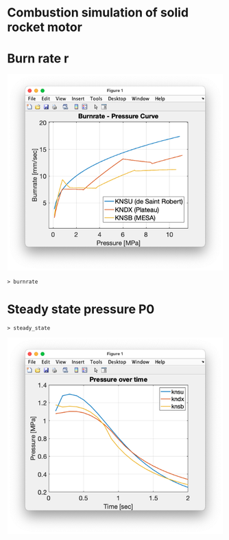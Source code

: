 # Combustion simulation of solid rocket motor



# Burn rate r 
![burnrate.png](misc/burnrate.png)
```
> burnrate
```


# Steady state pressure P0
```
> steady_state
```

![burnrate.png](misc/steady_state.png)





